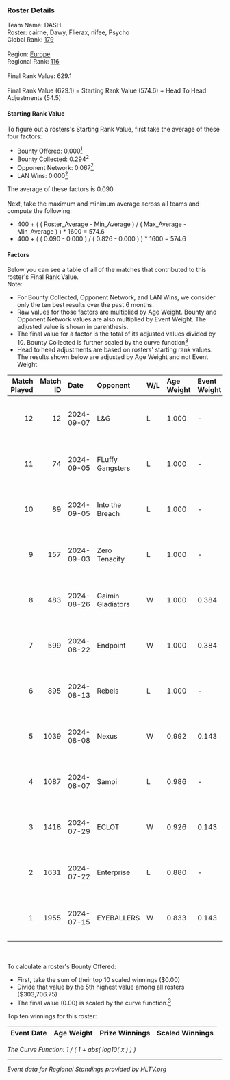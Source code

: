 ### Roster Details<br />
Team Name: DASH<br />
Roster: cairne, Dawy, Flierax, nifee, Psycho<br />
Global Rank: [179](../standings_global.md)<br />
<br />
Region: [Europe]( ../standings_europe.md)<br />
Regional Rank: [116]( ../standings_europe.md)<br />
<br />
Final Rank Value:  629.1<br />
<br />
Final Rank Value (629.1) = Starting Rank Value (574.6) + Head To Head Adjustments (54.5)<br />

#### Starting Rank Value<br />
To figure out a rosters's Starting Rank Value, first take the average of these four factors:<br />
- Bounty Offered: 0.000[<sup>1</sup>](#table2)
- Bounty Collected: 0.294[<sup>2</sup>](#table1)
- Opponent Network: 0.067[<sup>2</sup>](#table1)
- LAN Wins: 0.000[<sup>2</sup>](#table1)

The average of these factors is 0.090<br />
<br />
Next, take the maximum and minimum average across all teams and compute the following:<br />
- 400 + ( ( Roster_Average - Min_Average ) / ( Max_Average - Min_Average ) ) * 1600 = 574.6
- 400 + ( ( 0.090 - 0.000 ) / ( 0.826 - 0.000 ) ) * 1600 = 574.6


#### Factors<br />
Below you can see a table of all of the matches that contributed to this roster's Final Rank Value.<br />
Note:<br />

- For Bounty Collected, Opponent Network, and LAN Wins, we consider only the ten best results over the past 6 months.
- Raw values for those factors are multiplied by Age Weight. Bounty and Opponent Network values are also multiplied by Event Weight. The adjusted value is shown in parenthesis.
- The final value for a factor is the total of its adjusted values divided by 10. Bounty Collected is further scaled by the curve function[<sup>3</sup>](#curveFunction)
- Head to head adjustments are based on rosters' starting rank values. The results shown below are adjusted by Age Weight and not Event Weight
<span id="table1"></span><br />


| Match Played | Match ID | Date       | Opponent          | W/L | Age Weight | Event Weight | Bounty Collected | Opponent Network | LAN Wins  | H2H Adj. | Roster                               |
| -: | -: | :- | :- | :- | :- | :- | :- | :- | :- | -: | :- |
|           12 |       12 | 2024-09-07 | L&G               | L   | 1.000      | -            | -                | -                | -         |   -21.41 | cairne, Dawy, Flierax, nifee, Psycho |
|           11 |       74 | 2024-09-05 | FLuffy Gangsters  | L   | 1.000      | -            | -                | -                | -         |   -14.50 | cairne, Dawy, Flierax, nifee, Psycho |
|           10 |       89 | 2024-09-05 | Into the Breach   | L   | 1.000      | -            | -                | -                | -         |    -6.71 | cairne, Dawy, Flierax, nifee, Psycho |
|            9 |      157 | 2024-09-03 | Zero Tenacity     | L   | 1.000      | -            | -                | -                | -         |    -3.93 | cairne, Dawy, Flierax, nifee, Psycho |
|            8 |      483 | 2024-08-26 | Gaimin Gladiators | W   | 1.000      | 0.384        | 0.018 (0.007)    | 0.495 (0.190)    | 0 (0.000) |    22.78 | cairne, Dawy, Flierax, nifee, Psycho |
|            7 |      599 | 2024-08-22 | Endpoint          | W   | 1.000      | 0.384        | 0.065 (0.025)    | 0.723 (0.278)    | 0 (0.000) |    27.37 | cairne, Dawy, Flierax, nifee, Psycho |
|            6 |      895 | 2024-08-13 | Rebels            | L   | 1.000      | -            | -                | -                | -         |    -5.08 | cairne, Dawy, Flierax, nifee, Psycho |
|            5 |     1039 | 2024-08-08 | Nexus             | W   | 0.992      | 0.143        | 0.010 (0.001)    | 0.432 (0.061)    | 0 (0.000) |    21.58 | cairne, Dawy, Flierax, nifee, Psycho |
|            4 |     1087 | 2024-08-07 | Sampi             | L   | 0.986      | -            | -                | -                | -         |    -5.64 | cairne, Dawy, Flierax, nifee, Psycho |
|            3 |     1418 | 2024-07-29 | ECLOT             | W   | 0.926      | 0.143        | 0.047 (0.006)    | 0.698 (0.092)    | 0 (0.000) |    26.46 | cairne, Dawy, Flierax, nifee, Psycho |
|            2 |     1631 | 2024-07-22 | Enterprise        | L   | 0.880      | -            | -                | -                | -         |    -4.17 | cairne, Dawy, Flierax, nifee, Psycho |
|            1 |     1955 | 2024-07-15 | EYEBALLERS        | W   | 0.833      | 0.143        | 0.000 (0.000)    | 0.407 (0.048)    | 0 (0.000) |    17.77 | cairne, Dawy, Flierax, MERL, Psycho  |

<br />
<span id="table2"></span><br />
To calculate a roster's Bounty Offered:<br />

- First, take the sum of their top 10 scaled winnings ($0.00)
- Divide that value by the 5th highest value among all rosters ($303,706.75)
- The final value (0.00) is scaled by the curve function.[<sup>3</sup>](#curveFunction)

Top ten winnings for this roster:<br />

| Event Date | Age Weight | Prize Winnings | Scaled Winnings |
| :- | -: | :- | :- |


<span id="curveFunction"></span>_The Curve Function: 1 / ( 1 + abs( log10( x ) ) )_<br />

---
_Event data for Regional Standings provided by HLTV.org_<br />
